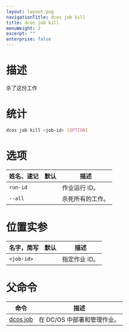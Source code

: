 ```yaml
---
layout: layout.pug
navigationTitle: dcos job kill
title: dcos job kill
menuWeight: 2
excerpt: ""
enterprise: false
---
```

<!-- This source repo for this topic is https://github.com/dcos/dcos-docs -->

# 描述

杀了这份工作

# 统计

```bash
dcos job kill <job-id> [OPTION]
```

# 选项

| 姓名、速记    | 默认 | 描述       |
| -------- | -- | -------- |
| `run-id` |    | 作业运行 ID。 |
| `--all`  |    | 杀死所有的工作。 |

# 位置实参

| 名字，简写            | 默认 | 描述       |
| ---------------- | -- | -------- |
| `<job-id>` |    | 指定作业 ID。 |

# 父命令

| 命令                                                | 描述                |
| ------------------------------------------------- | ----------------- |
| [dcos job](/1.10/cli/command-reference/dcos-job/) | 在 DC/OS 中部署和管理作业。 |

<!-- # Examples -->
